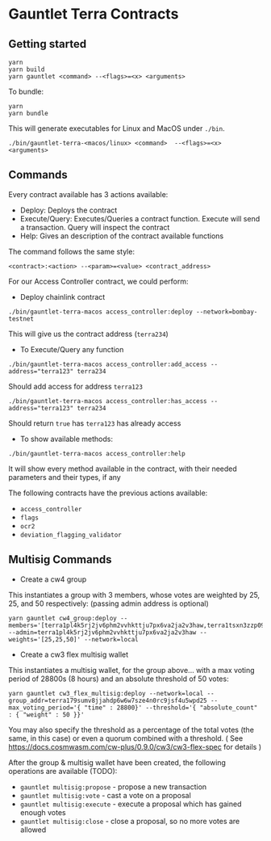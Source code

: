 # Gauntlet Terra Contracts



## Getting started

```
yarn
yarn build
yarn gauntlet <command> --<flags>=<x> <arguments>
```

To bundle:
```
yarn
yarn bundle
```

This will generate executables for Linux and MacOS under `./bin`. 
```
./bin/gauntlet-terra-<macos/linux> <command>  --<flags>=<x> <arguments>
```
## Commands

Every contract available has 3 actions available:
- Deploy: Deploys the contract
- Execute/Query: Executes/Queries a contract function. Execute will send a transaction. Query will inspect the contract
- Help: Gives an description of the contract available functions

The command follows the same style:
```
<contract>:<action> --<param>=<value> <contract_address>
```

For our Access Controller contract, we could perform:

- Deploy chainlink contract
```
./bin/gauntlet-terra-macos access_controller:deploy --network=bombay-testnet
```
This will give us the contract address (`terra234`)

- To Execute/Query any function
```
./bin/gauntlet-terra-macos access_controller:add_access --address="terra123" terra234
```
Should add access for address `terra123`
```
./bin/gauntlet-terra-macos access_controller:has_access --address="terra123" terra234
```
Should return `true` has `terra123` has already access

- To show available methods:
```
./bin/gauntlet-terra-macos access_controller:help
```
It will show every method available in the contract, with their needed parameters and their types, if any


The following contracts have the previous actions available:
- `access_controller`
- `flags`
- `ocr2`
- `deviation_flagging_validator`

## Multisig Commands

- Create a cw4 group

This instantiates a group with 3 members, whose votes are weighted by 25, 25, and 50 respectively:  (passing admin address is optional)

```
yarn gauntlet cw4_group:deploy --members='[terra1pl4k5rj2jv6phm2vvhkttju7px6va2ja2v3haw,terra1tsxn3zzp09kvwpx03gzwquhc6nn794vvznuhzr,terra1s66cck3sxacdc2jfpdd4t4pk4yzc60pa72ssdr]' --admin=terra1pl4k5rj2jv6phm2vvhkttju7px6va2ja2v3haw --weights='[25,25,50]' --network=local
```
- Create a cw3 flex multisig wallet

This instantiates a multisig wallet, for the group above... with a max voting period of 28800s (8 hours) and an absolute threshold of 50 votes:

```
yarn gauntlet cw3_flex_multisig:deploy --network=local --group_addr=terra179sumv8jjahdp6w6w7sze4n0rc9jsf4u5wpd25 --max_voting_period='{ "time" : 28800}' --threshold='{ "absolute_count" : { "weight" : 50 }}'
```

You may also specify the threshold as a percentage of the total votes (the same, in this case) or even a quorum combined with a threshold.
( See https://docs.cosmwasm.com/cw-plus/0.9.0/cw3/cw3-flex-spec for details )

After the group & multisig wallet have been created, the following operations are available (TODO):

- `gauntlet multisig:propose` - propose a new transaction
- `gauntlet multisig:vote` - cast a vote on a proposal
- `gauntlet multisig:execute` - execute a proposal which has gained enough votes
- `gauntlet multisig:close` - close a proposal, so no more votes are allowed

